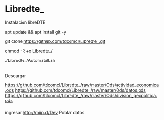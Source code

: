 # Libredte_
Instalacion libreDTE

apt update && apt install git -y 

git clone https://github.com/tdcomcl/Libredte_.git

chmod -R +x Libredte_/

./Libredte_/AutoInstall.sh

###### 
Descargar 

https://github.com/tdcomcl/Libredte_/raw/master/Ods/actividad_economica.ods
https://github.com/tdcomcl/Libredte_/raw/master/Ods/datos.ods
https://github.com/tdcomcl/Libredte_/raw/master/Ods/division_geopolitica.ods

###
ingresar http://miip.cl/Dev
Poblar datos 



